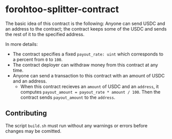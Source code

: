 # forohtoo-splitter-contract

The basic idea of this contract is the following: Anyone can send USDC and an address to the contract; the contract keeps some of the USDC and sends the rest of it to the specified address.

In more details:

- The contract specifies a fixed `payout_rate: uint` which corresponds to a percent from `0` to `100`.
- The contract deployer can withdraw money from this contract at any time.
- Anyone can send a transaction to this contract with an amount of USDC and an address.
    - When this contract recieves an `amount` of USDC and an `address`, it computes `payout_amount = payout_rate * amount / 100`. Then the contract sends `payout_amount` to the `address`.

## Contributing

The script `build.sh` must run without any warnings or errors before changes may be comitted.

